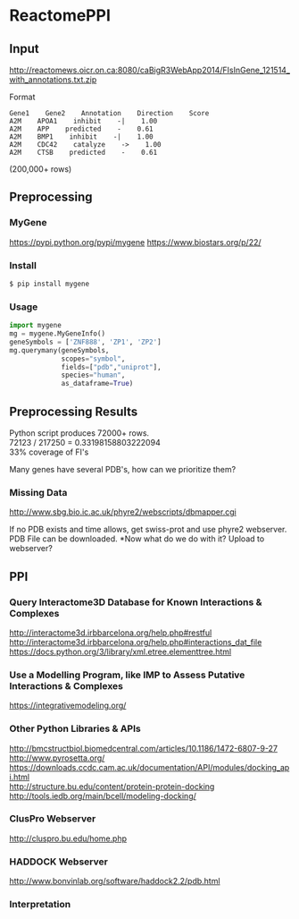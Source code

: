 # ReactomePPI

## Input

http://reactomews.oicr.on.ca:8080/caBigR3WebApp2014/FIsInGene_121514_with_annotations.txt.zip

Format
```
Gene1    Gene2    Annotation    Direction    Score
A2M    APOA1    inhibit    -|    1.00
A2M    APP    predicted    -    0.61
A2M    BMP1    inhibit    -|    1.00
A2M    CDC42    catalyze    ->    1.00
A2M    CTSB    predicted    -    0.61
```

(200,000+ rows)

## Preprocessing

### MyGene

https://pypi.python.org/pypi/mygene
https://www.biostars.org/p/22/

### Install

```bash
$ pip install mygene
```

### Usage

```python
import mygene
mg = mygene.MyGeneInfo()
geneSymbols = ['ZNF888', 'ZP1', 'ZP2']
mg.querymany(geneSymbols,
             scopes="symbol",
             fields=["pdb","uniprot"],
             species="human",
             as_dataframe=True)
```

## Preprocessing Results

Python script produces 72000+ rows.  
72123 / 217250 = 0.33198158803222094  
33% coverage of FI's

Many genes have several PDB's, how can we prioritize them?

### Missing Data

http://www.sbg.bio.ic.ac.uk/phyre2/webscripts/dbmapper.cgi

If no PDB exists and time allows, get swiss-prot and use phyre2 webserver. PDB File can be downloaded. *Now what do we do with it? Upload to webserver?

## PPI

### Query Interactome3D Database for Known Interactions & Complexes

http://interactome3d.irbbarcelona.org/help.php#restful
http://interactome3d.irbbarcelona.org/help.php#interactions_dat_file
https://docs.python.org/3/library/xml.etree.elementtree.html

### Use a Modelling Program, like IMP to Assess Putative Interactions & Complexes

https://integrativemodeling.org/

### Other Python Libraries & APIs

http://bmcstructbiol.biomedcentral.com/articles/10.1186/1472-6807-9-27  
http://www.pyrosetta.org/  
https://downloads.ccdc.cam.ac.uk/documentation/API/modules/docking_api.html  
http://structure.bu.edu/content/protein-protein-docking  
http://tools.iedb.org/main/bcell/modeling-docking/

### ClusPro Webserver
http://cluspro.bu.edu/home.php

### HADDOCK Webserver
http://www.bonvinlab.org/software/haddock2.2/pdb.html

### Interpretation
